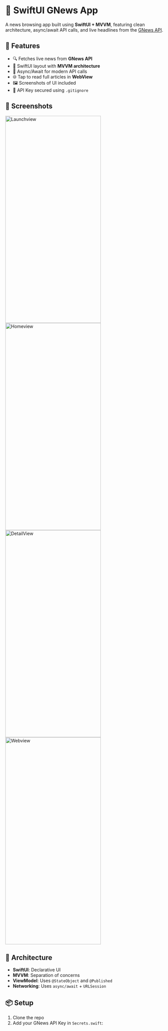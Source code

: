 
# 📰 SwiftUI GNews App

A news browsing app built using **SwiftUI + MVVM**, featuring clean architecture, async/await API calls, and live headlines from the [GNews API](https://gnews.io).

## 🚀 Features

- 🔍 Fetches live news from **GNews API**
- 📱 SwiftUI layout with **MVVM architecture**
- 🔄 Async/Await for modern API calls
- 🌐 Tap to read full articles in **WebView**
- 🖼️ Screenshots of UI included
- 🔐 API Key secured using `.gitignore`

## 📸 Screenshots
<img width="300" height="650" alt="Launchview" src="https://github.com/user-attachments/assets/7d2df882-055d-458a-be44-d82bb3745587" />

<img width="300" height="650" alt="Homeview" src="https://github.com/user-attachments/assets/b7e554c3-d1c3-45c0-84fc-b78e7d2f7ae6" />

<img width="300" height="650" alt="DetailView" src="https://github.com/user-attachments/assets/90e6a853-a4fb-44b6-ac5b-15f721e72b7c" />

<img width="300" height="650" alt="Webview" src="https://github.com/user-attachments/assets/351f6a53-28da-4f53-a6d3-da93bc0ee737" />


## 🧠 Architecture

- **SwiftUI**: Declarative UI
- **MVVM**: Separation of concerns
- **ViewModel**: Uses `@StateObject` and `@Published`
- **Networking**: Uses `async/await` + `URLSession`

## 📦 Setup

1. Clone the repo
2. Add your GNews API Key in `Secrets.swift`:
